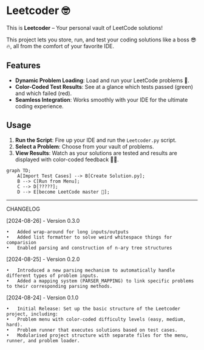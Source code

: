 # Leetcoder 🤓

This is **Leetcoder** – Your personal vault of LeetCode solutions! 

This project lets you store, run, and test your coding solutions like a boss 😎 🔥, all from the comfort of your favorite IDE.

## Features
- **Dynamic Problem Loading**: Load and run your LeetCode problems 🤯.
- **Color-Coded Test Results**: See at a glance which tests passed (green) and which failed (red).
- **Seamless Integration**: Works smoothly with your IDE for the ultimate coding experience.

## Usage
1. **Run the Script**: Fire up your IDE and run the `Leetcoder.py` script.
2. **Select a Problem**: Choose from your vault of problems.
3. **View Results**: Watch as your solutions are tested and results are displayed with color-coded feedback 🧑‍🎨.


```mermaid
graph TD;
    A[Import Test Cases] --> B[Create Solution.py];
    B --> C[Run from Menu];
    C --> D[?????];
    D --> E[become LeetCode master 🎉];
```

---
CHANGELOG

[2024-08-26] - Version 0.3.0
    
 	•	Added wrap-around for long inputs/outputs
    •	Added list formatter to solve weird whitespace things for comparision
    •	Enabled parsing and construction of n-ary tree structures
    
[2024-08-25] - Version 0.2.0


   	•	Introduced a new parsing mechanism to automatically handle different types of problem inputs.
	•	Added a mapping system (PARSER_MAPPING) to link specific problems to their corresponding parsing methods.


[2024-08-24] - Version 0.1.0


    •	Initial Release: Set up the basic structure of the Leetcoder project, including:
    •	Problem menu with color-coded difficulty levels (easy, medium, hard).
    •	Problem runner that executes solutions based on test cases.
    •	Modularised project structure with separate files for the menu, runner, and problem loader.